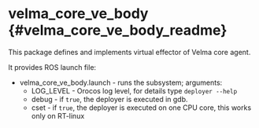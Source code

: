 # velma_core_ve_body {#velma_core_ve_body_readme}

This package defines and implements virtual effector of Velma core agent.

It provides ROS launch file:
 * velma_core_ve_body.launch - runs the subsystem; arguments:
   * LOG_LEVEL - Orocos log level, for details type `deployer --help`
   * debug - if `true`, the deployer is executed in gdb.
   * cset - if `true`, the deployer is executed on one CPU core, this works only on RT-linux

